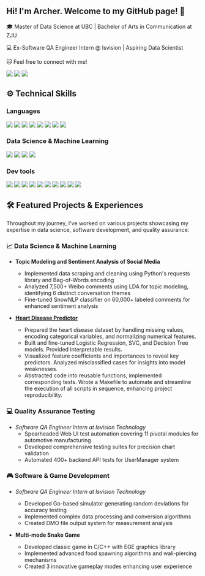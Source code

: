 ## Hi! I'm Archer. Welcome to my GitHub page! 👋 

🎓 Master of Data Science at UBC | Bachelor of Arts in Communication at ZJU

💻 Ex-Software QA Engineer Intern @ Isvision | Aspiring Data Scientist

🐱 Feel free to connect with me!

<a href="https://www.linkedin.com/in/archer-liu-b31b69200/"><img src="https://img.shields.io/badge/LinkedIn-0077B5?style=for-the-badge&logo=linkedin&logoColor=white"></a>
<a href="https://x.com/celt_313"><img src="https://img.shields.io/badge/Twitter-1DA1F2?style=for-the-badge&logo=twitter&logoColor=white"></a>
<a href="mailto:arccelt@gmail.com"><img src="https://img.shields.io/badge/Gmail-D14836?style=for-the-badge&logo=gmail&logoColor=white"></a>

## ⚙️ Technical Skills

### Languages

<a><img src="https://img.shields.io/badge/Python-14354C?style=for-the-badge&logo=python&logoColor=white"></a>
<a><img src="https://img.shields.io/badge/C-00599C?style=for-the-badge&logo=c&logoColor=white"></a>
<a><img src="https://img.shields.io/badge/Go-00ADD8?style=for-the-badge&logo=go&logoColor=white"></a>
<a><img src="https://img.shields.io/badge/R-276DC3?style=for-the-badge&logo=r&logoColor=white"></a>
<a><img src="https://img.shields.io/badge/HTML-239120?style=for-the-badge&logo=html5&logoColor=white"></a>
<a><img src="https://img.shields.io/badge/JavaScript-F7DF1E?style=for-the-badge&logo=JavaScript&logoColor=white"></a>
<a><img src="https://img.shields.io/badge/CSS-239120?&style=for-the-badge&logo=css3&logoColor=white"></a>
<a><img src="https://camo.githubusercontent.com/dd15cb12ec545d427d774c1803ed20fc8d77672f4e015d77a4e481864df66885/68747470733a2f2f696d672e736869656c64732e696f2f62616467652f53514c2d3434373941313f7374796c653d666f722d7468652d6261646765266c6f676f3d616d617a6f6e2d64796e616d6f6462266c6f676f436f6c6f723d7768697465"></a>

### Data Science & Machine Learning

<a><img src="https://camo.githubusercontent.com/cdd90873ca81a229e16a9dc410679c9a5ac378e21d15cff4dd4fb018cff67f72/68747470733a2f2f696d672e736869656c64732e696f2f62616467652f50616e6461732d3135303435383f7374796c653d666f722d7468652d6261646765266c6f676f3d70616e646173266c6f676f436f6c6f723d7768697465"></a>
<a><img src="https://camo.githubusercontent.com/ab6eaaa37532fcc9ee8f925d6ac99f02c679ce3885ac7ba17c7b3205daf3287d/68747470733a2f2f696d672e736869656c64732e696f2f62616467652f4e756d50792d3031333234333f7374796c653d666f722d7468652d6261646765266c6f676f3d6e756d7079266c6f676f436f6c6f723d7768697465"></a>
<a><img src="https://camo.githubusercontent.com/c8fa4fae8348bf60d33dd983402a38ea60491f6142eb4aab00617154d16063d5/68747470733a2f2f696d672e736869656c64732e696f2f62616467652f7363696b69742d2d6c6561726e2d4637393331453f7374796c653d666f722d7468652d6261646765266c6f676f3d7363696b69742d6c6561726e266c6f676f436f6c6f723d7768697465"></a>
<a><img src="https://camo.githubusercontent.com/84ac50099af30158b00430657e176cb2538339ec20f622e9bdaca9bcdf22bc30/68747470733a2f2f696d672e736869656c64732e696f2f62616467652f5079546f7263682d4545344332433f7374796c653d666f722d7468652d6261646765266c6f676f3d5079546f726368266c6f676f436f6c6f723d7768697465"></a>

### Dev tools

<a><img src="https://img.shields.io/badge/Visual_Studio_Code-0078D4?style=for-the-badge&logo=visual%20studio%20code&logoColor=white"></a>
<a><img src="https://img.shields.io/badge/PostgreSQL-316192?style=for-the-badge&logo=postgresql&logoColor=white"></a>
<a><img src="https://img.shields.io/badge/MySQL-00000F?style=for-the-badge&logo=mysql&logoColor=white"></a>
<a><img src="https://img.shields.io/badge/MongoDB-4EA94B?style=for-the-badge&logo=mongodb&logoColor=white"></a>
<a><img src="https://img.shields.io/badge/docker-%230db7ed.svg?style=for-the-badge&logo=docker&logoColor=white"></a>
<a><img src="https://img.shields.io/badge/Tableau-E97627?style=for-the-badge&logo=Tableau&logoColor=white"></a>
<a><img src="https://img.shields.io/badge/Jenkins-D24939?style=for-the-badge&logo=Jenkins&logoColor=white"></a>
<a><img src="https://img.shields.io/badge/Postman-FF6C37?style=for-the-badge&logo=postman&logoColor=white"></a>
<a><img src="https://img.shields.io/badge/RStudio-75AADB?style=for-the-badge&logo=RStudio&logoColor=white"></a>
<a><img src="https://camo.githubusercontent.com/290adf073f914b508453306d92f6195aba0c59357cf5a77c007223b3353da0c1/68747470733a2f2f696d672e736869656c64732e696f2f62616467652f4a7570797465722d4633373632363f7374796c653d666f722d7468652d6261646765266c6f676f3d6a757079746572266c6f676f436f6c6f723d7768697465"></a>


## 🛠️ Featured Projects & Experiences

Throughout my journey, I've worked on various projects showcasing my expertise in data science, software development, and quality assurance:

### 📈 Data Science & Machine Learning
* **Topic Modeling and Sentiment Analysis of Social Media**
   * Implemented data scraping and cleaning using Python's requests library and Bag-of-Words encoding
   * Analyzed 7,500+ Weibo comments using LDA for topic modeling, identifying 6 distinct conversation themes
   * Fine-tuned SnowNLP classifier on 60,000+ labeled comments for enhanced sentiment analysis

* **[Heart Disease Predictor](https://github.com/UBC-MDS/heart_disease_predictor_py)**
   * Prepared the heart disease dataset by handling missing values, encoding categorical variables, and normalizing numerical features.
   * Built and fine-tuned Logistic Regression, SVC, and Decision Tree models. Provided interpretable results.
   * Visualized feature coefficients and importances to reveal key predictors. Analyzed misclassified cases for insights into model weaknesses.
   * Abstracted code into reusable functions, implemented corresponding tests. Wrote a Makefile to automate and streamline the execution of all scripts in sequence, enhancing project reproducibility.

### 💻 Quality Assurance Testing
* *Software QA Engineer Intern at Isvision Technology*
   * Spearheaded Web UI test automation covering 11 pivotal modules for automotive manufacturing
   * Developed comprehensive testing suites for precision chart validation
   * Automated 400+ backend API tests for UserManager system

### 🎮 Software & Game Development
* *Software QA Engineer Intern at Isvision Technology*
   * Developed Go-based simulator generating random deviations for accuracy testing
   * Implemented complex data processing and conversion algorithms
   * Created DMO file output system for measurement analysis

* **Multi-mode Snake Game**
   * Developed classic game in C/C++ with EGE graphics library
   * Implemented advanced food spawning algorithms and wall-piercing mechanisms
   * Created 3 innovative gameplay modes enhancing user experience
